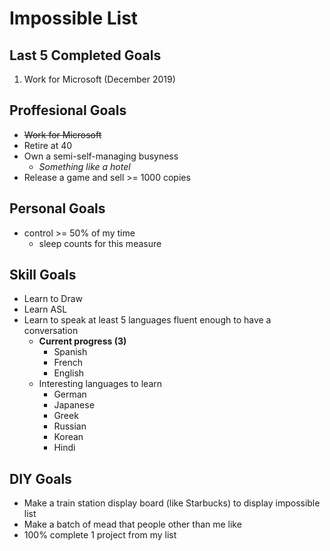 # Impossible List

## Last 5 Completed Goals

1. Work for Microsoft (December 2019)

## Proffesional Goals

* ~~Work for Microsoft~~
* Retire at 40
* Own a semi-self-managing busyness
  * *Something like a hotel*
* Release a game and sell >= 1000 copies

## Personal Goals

* control >= 50% of my time
  * sleep counts for this measure

## Skill Goals

* Learn to Draw
* Learn ASL
* Learn to speak at least 5 languages fluent enough to have a conversation
  * **Current progress (3)**
    * Spanish
    * French
    * English
  * Interesting languages to learn
    * German
    * Japanese
    * Greek
    * Russian
    * Korean
    * Hindi

## DIY Goals

* Make a train station display board (like Starbucks) to display impossible list
* Make a batch of mead that people other than me like
* 100% complete 1 project from my list
